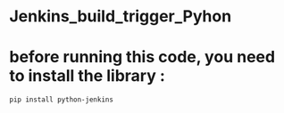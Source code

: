 # Jenkins_build_trigger_Pyhon
# before running this code, you need to install the library : 

```
pip install python-jenkins
```
